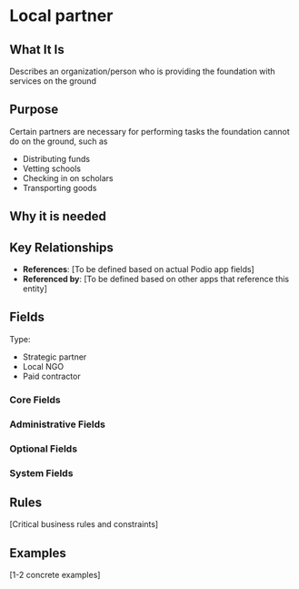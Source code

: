 # Local partner

## What It Is
Describes an organization/person who is providing the foundation with services on the ground 

## Purpose
Certain partners are necessary for performing tasks the foundation cannot do on the ground, such as 
- Distributing funds 
- Vetting schools 
- Checking in on scholars 
- Transporting goods 

## Why it is needed 

## Key Relationships
- **References**: [To be defined based on actual Podio app fields]
- **Referenced by**: [To be defined based on other apps that reference this entity]

## Fields
<!-- Use - **Name** (Type): descrition-->
<!-- For instance - **Amount** (Money): Amount needed for this recipient -->

Type: 
- Strategic partner 
- Local NGO 
- Paid contractor 

### Core Fields

### Administrative Fields  


### Optional Fields


### System Fields


## Rules
[Critical business rules and constraints]

## Examples
[1-2 concrete examples]